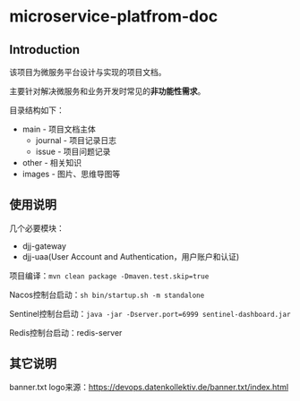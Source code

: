 # microservice-platfrom-doc

## Introduction

该项目为微服务平台设计与实现的项目文档。

主要针对解决微服务和业务开发时常见的**非功能性需求**。

目录结构如下：

- main - 项目文档主体
  - journal - 项目记录日志
  - issue - 项目问题记录
- other - 相关知识
- images - 图片、思维导图等

## 使用说明

几个必要模块：

- djj-gateway
- djj-uaa(User Account and Authentication，用户账户和认证)



项目编译：`mvn clean package -Dmaven.test.skip=true`

Nacos控制台启动：`sh bin/startup.sh -m standalone`

Sentinel控制台启动：`java -jar -Dserver.port=6999 sentinel-dashboard.jar`

Redis控制台启动：redis-server







## 其它说明

banner.txt logo来源：https://devops.datenkollektiv.de/banner.txt/index.html

